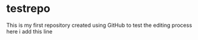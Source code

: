 # testrepo
This is my first repository created using GitHub
to test the editing process here i add this line
